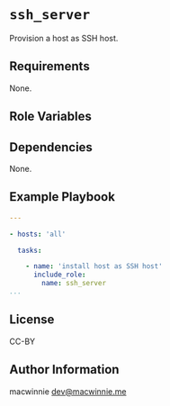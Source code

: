 # `ssh_server`

Provision a host as SSH host.


## Requirements

None.

## Role Variables


## Dependencies

None.

## Example Playbook


```yml
---

- hosts: 'all'

  tasks:

    - name: 'install host as SSH host'
      include_role:
        name: ssh_server
...
```


## License

CC-BY


## Author Information

macwinnie <dev@macwinnie.me>
